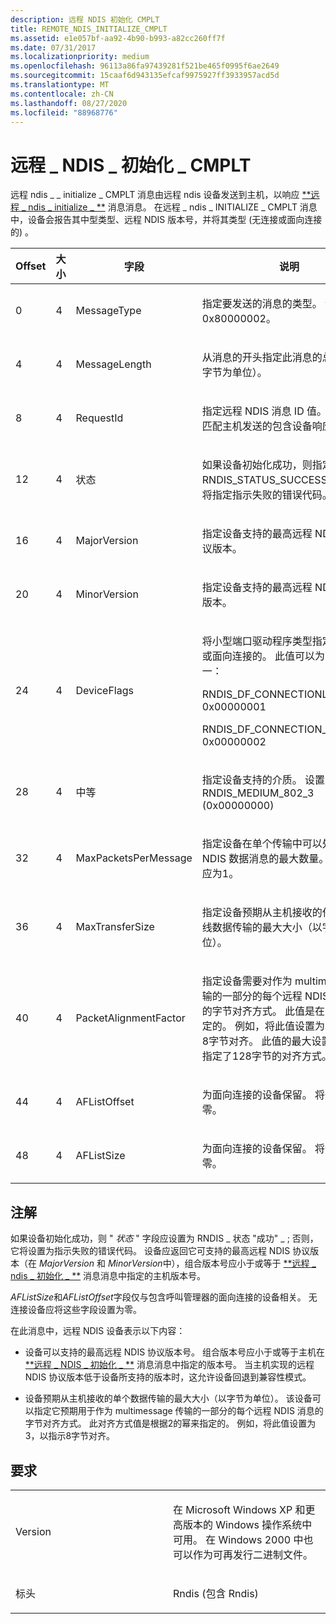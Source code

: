 ```yaml
---
description: 远程 NDIS 初始化 CMPLT
title: REMOTE_NDIS_INITIALIZE_CMPLT
ms.assetid: e1e057bf-aa92-4b90-b993-a82cc260ff7f
ms.date: 07/31/2017
ms.localizationpriority: medium
ms.openlocfilehash: 96113a86fa97439281f521be465f0995f6ae2649
ms.sourcegitcommit: 15caaf6d943135efcaf9975927ff3933957acd5d
ms.translationtype: MT
ms.contentlocale: zh-CN
ms.lasthandoff: 08/27/2020
ms.locfileid: "88968776"
---
```

# <a name="remote_ndis_initialize_cmplt"></a>远程 \_ NDIS \_ 初始化 \_ CMPLT


远程 ndis \_ \_ initialize \_ CMPLT 消息由远程 ndis 设备发送到主机，以响应 [**远程 \_ ndis \_ initialize \_ **](remote-ndis-initialize-msg.md) 消息消息。 在远程 \_ ndis \_ INITIALIZE \_ CMPLT 消息中，设备会报告其中型类型、远程 NDIS 版本号，并将其类型 (无连接或面向连接的) 。

<table>
<colgroup>
<col width="25%" />
<col width="25%" />
<col width="25%" />
<col width="25%" />
</colgroup>
<thead>
<tr class="header">
<th>Offset</th>
<th>大小</th>
<th>字段</th>
<th>说明</th>
</tr>
</thead>
<tbody>
<tr class="odd">
<td><p>0</p></td>
<td><p>4</p></td>
<td><p>MessageType</p></td>
<td><p>指定要发送的消息的类型。 设置为数0x80000002。</p></td>
</tr>
<tr class="even">
<td><p>4</p></td>
<td><p>4</p></td>
<td><p>MessageLength</p></td>
<td><p>从消息的开头指定此消息的总长度（以字节为单位）。</p></td>
</tr>
<tr class="odd">
<td><p>8</p></td>
<td><p>4</p></td>
<td><p>RequestId</p></td>
<td><p>指定远程 NDIS 消息 ID 值。 此值用于匹配主机发送的包含设备响应的消息。</p></td>
</tr>
<tr class="even">
<td><p>12</p></td>
<td><p>4</p></td>
<td><p>状态</p></td>
<td><p>如果设备初始化成功，则指定 RNDIS_STATUS_SUCCESS;否则，它将指定指示失败的错误代码。</p></td>
</tr>
<tr class="odd">
<td><p>16</p></td>
<td><p>4</p></td>
<td><p>MajorVersion</p></td>
<td><p>指定设备支持的最高远程 NDIS 主要协议版本。</p></td>
</tr>
<tr class="even">
<td><p>20</p></td>
<td><p>4</p></td>
<td><p>MinorVersion</p></td>
<td><p>指定设备支持的最高远程 NDIS 次协议版本。</p></td>
</tr>
<tr class="odd">
<td><p>24</p></td>
<td><p>4</p></td>
<td><p>DeviceFlags</p></td>
<td><p>将小型端口驱动程序类型指定为无连接或面向连接的。 此值可以为下列值之一：</p>
<p>RNDIS_DF_CONNECTIONLESS 0x00000001</p>
<p>RNDIS_DF_CONNECTION_ORIENTED 0x00000002</p></td>
</tr>
<tr class="even">
<td><p>28</p></td>
<td><p>4</p></td>
<td><p>中等</p></td>
<td><p>指定设备支持的介质。 设置为 RNDIS_MEDIUM_802_3 (0x00000000) </p></td>
</tr>
<tr class="odd">
<td><p>32</p></td>
<td><p>4</p></td>
<td><p>MaxPacketsPerMessage</p></td>
<td><p>指定设备在单个传输中可以处理的远程 NDIS 数据消息的最大数量。 此值至少应为1。</p></td>
</tr>
<tr class="even">
<td><p>36</p></td>
<td><p>4</p></td>
<td><p>MaxTransferSize</p></td>
<td><p>指定设备预期从主机接收的任何单个总线数据传输的最大大小（以字节为单位）。</p></td>
</tr>
<tr class="odd">
<td><p>40</p></td>
<td><p>4</p></td>
<td><p>PacketAlignmentFactor</p></td>
<td><p>指定设备需要对作为 multimessage 传输的一部分的每个远程 NDIS 消息使用的字节对齐方式。 此值是在2的幂中指定的。 例如，将此值设置为3，以指示8字节对齐。 此值的最大设置为7，这指定了128字节的对齐方式。</p></td>
</tr>
<tr class="even">
<td><p>44</p></td>
<td><p>4</p></td>
<td><p>AFListOffset</p></td>
<td><p>为面向连接的设备保留。 将值设置为零。</p></td>
</tr>
<tr class="odd">
<td><p>48</p></td>
<td><p>4</p></td>
<td><p>AFListSize</p></td>
<td><p>为面向连接的设备保留。 将值设置为零。</p></td>
</tr>
</tbody>
</table>

 

<a name="remarks"></a>注解
-------

如果设备初始化成功，则 " *状态* " 字段应设置为 RNDIS \_ 状态 "成功" \_ ; 否则，它将设置为指示失败的错误代码。 设备应返回它可支持的最高远程 NDIS 协议版本（在 *MajorVersion* 和 *MinorVersion*中），组合版本号应小于或等于 [**远程 \_ ndis \_ 初始化 \_ **](remote-ndis-initialize-msg.md) 消息消息中指定的主机版本号。

*AFListSize*和*AFListOffset*字段仅与包含呼叫管理器的面向连接的设备相关。 无连接设备应将这些字段设置为零。

在此消息中，远程 NDIS 设备表示以下内容：

-   设备可以支持的最高远程 NDIS 协议版本号。 组合版本号应小于或等于主机在 [**远程 \_ NDIS \_ 初始化 \_ **](remote-ndis-initialize-msg.md) 消息消息中指定的版本号。 当主机实现的远程 NDIS 协议版本低于设备所支持的版本时，这允许设备回退到兼容性模式。

-   设备预期从主机接收的单个数据传输的最大大小（以字节为单位）。 该设备可以指定它预期用于作为 multimessage 传输的一部分的每个远程 NDIS 消息的字节对齐方式。 此对齐方式值是根据2的幂来指定的。 例如，将此值设置为3，以指示8字节对齐。

<a name="requirements"></a>要求
------------

<table>
<colgroup>
<col width="50%" />
<col width="50%" />
</colgroup>
<tbody>
<tr class="odd">
<td><p>Version</p></td>
<td><p>在 Microsoft Windows XP 和更高版本的 Windows 操作系统中可用。 在 Windows 2000 中也可以作为可再发行二进制文件。</p></td>
</tr>
<tr class="even">
<td><p>标头</p></td>
<td>Rndis (包含 Rndis) </td>
</tr>
</tbody>
</table>

 

 





